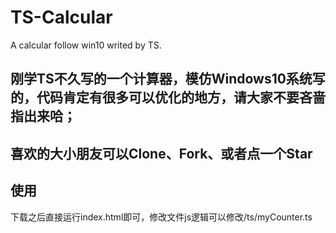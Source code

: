# TS-Calcular
A calcular follow win10 writed by TS.


## 刚学TS不久写的一个计算器，模仿Windows10系统写的，代码肯定有很多可以优化的地方，请大家不要吝啬指出来哈；
## 喜欢的大小朋友可以Clone、Fork、或者点一个Star

## 使用
下载之后直接运行index.html即可，修改文件js逻辑可以修改/ts/myCounter.ts 
